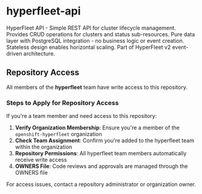 # hyperfleet-api

HyperFleet API - Simple REST API for cluster lifecycle management. Provides CRUD operations for clusters and status sub-resources. Pure data layer with PostgreSQL integration - no business logic or event creation. Stateless design enables horizontal scaling. Part of HyperFleet v2 event-driven architecture.

## Repository Access

All members of the **hyperfleet** team have write access to this repository.

### Steps to Apply for Repository Access

If you're a team member and need access to this repository:

1. **Verify Organization Membership**: Ensure you're a member of the `openshift-hyperfleet` organization
2. **Check Team Assignment**: Confirm you're added to the hyperfleet team within the organization
3. **Repository Permissions**: All hyperfleet team members automatically receive write access
4. **OWNERS File**: Code reviews and approvals are managed through the OWNERS file

For access issues, contact a repository administrator or organization owner.
